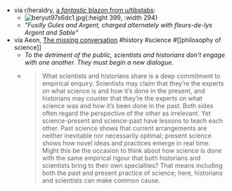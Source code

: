 - via r/heraldry, [a _fantastic_ blazon from u/tibstabs](https://www.reddit.com/r/heraldry/comments/199obze/selfemblazon_as_a_little_gift_for_myself/):
	- ![beryut97s6dc1.jpg](../assets/beryut97s6dc1_1705723387512_0.jpg){:height 399, :width 294}
	- *"Fusilly Gules and Argent, charged alternately with fleurs-de-lys Argent and Sable"*
- via Aeon, [The missing conversation](https://aeon.co/essays/science-and-history-cannot-afford-to-be-indifferent-to-each-other) #history #science #[[philosophy of science]]
	- *To the detriment of the public, scientists and historians don’t engage with one another. They must begin a new dialogue.*
	- > What scientists and historians share is a deep commitment to empirical enquiry. Scientists may claim that they’re the experts on what science is and how it’s done in the present, and historians may counter that they’re the experts on what science was and how it’s been done in the past. Both sides often regard the perspective of the other as irrelevant. Yet science-present and science-past have lessons to teach each other. Past science shows that current arrangements are neither inevitable nor necessarily optimal; present science shows how novel ideas and practices emerge in real time. Might this be the occasion to think about how science is done with the same empirical rigour that both historians and scientists bring to their own specialties? That means including both the past and present practice of science; here, historians and scientists can make common cause.